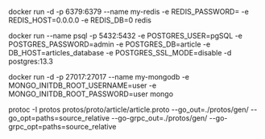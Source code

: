 docker run -d -p 6379:6379 --name my-redis -e REDIS_PASSWORD= -e REDIS_HOST=0.0.0.0 -e REDIS_DB=0 redis


docker run --name psql -p 5432:5432 -e POSTGRES_USER=pgSQL -e POSTGRES_PASSWORD=admin -e POSTGRES_DB=article -e DB_HOST=articles_database -e POSTGRES_SSL_MODE=disable -d postgres:13.3



docker run -d -p 27017:27017 --name my-mongodb  -e MONGO_INITDB_ROOT_USERNAME=user -e MONGO_INITDB_ROOT_PASSWORD=user mongo

protoc -I protos protos/proto/article/article.proto --go_out=./protos/gen/ --go_opt=paths=source_relative --go-grpc_out=./protos/gen/ --go-grpc_opt=paths=source_relative